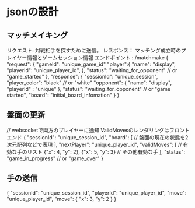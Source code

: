 # jsonの設計
## マッチメイキング
リクエスト: 対戦相手を探すために送信。
レスポンス： マッチング成立時のプレイヤー情報とゲームセッション情報
エンドポイント : /matchmake
{
    "request": {
        "gameId": "unique_game_id"
        "player":{
            "name": "display",
            "playerId": "unique_player_id",
        },
        "status": "waiting_for_opponent" // or "game_started"
    },
    "response": {
        "sessionId": "unique_session",
        "player_color": "black" // or "white"
        "opponent": {
            "name": "display",
            "playerId" : "unique"
        },
        "status": "waiting_for_opponent" // or "game started",
        "board": "initial_board_infomation"
    }
}

## 盤面の更新
// websocketで両方のプレイヤーに通知 ValidMovesのレンダリングはフロントエンド
{
  "sessionId": "unique_session_id",
  "board": [
    // 盤面の現在の状態を2次元配列などで表現
  ],
  "nextPlayer": "unique_player_id",
  "validMoves": [
    // 有効な手のリスト
    {"x": 4, "y": 2},
    {"x": 5, "y": 3}
    // その他有効な手
  ],
  "status": "game_in_progress" // or "game_over"
}
## 手の送信

{
    "sessionId": "unique_session_id",
    "playerId": "unique_player_id",
    "move": "unique_player_id",
    "move": {
        "x": 3,
        "y": 2
    }
}